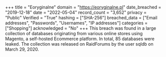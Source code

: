 +++
title = "Eoryginalne"
domain = "https://eoryginalne.pl"
date_breached = "2019-12-18"
date = "2022-05-04"
record_count = "3,652"
privacy = "Public"
Verified = "True"
hashing = ["SHA-256"]
breached_data = ["Email addresses", "Passwords", "Usernames", "IP addresses"]
categories = ["Shopping"]
acknowledged = "No"
+++
This breach was found in a large collection of databases originating from various online stores using Magento, a self-hosted Ecommerce platform. In total, 85 databases were leaked. The collection was released on RaidForums by the user sqldb on March 29, 2020.
